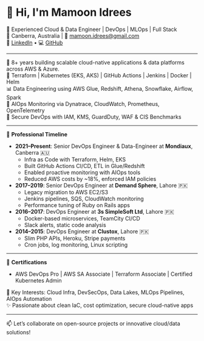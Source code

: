 # 👋 Hi, I'm Mamoon Idrees

🚀 Experienced Cloud & Data Engineer | DevOps | MLOps | Full Stack  
📍 Canberra, Australia | 📧 mamoon.idrees@gmail.com  
🔗 [LinkedIn](https://www.linkedin.com/in/mamoon-idrees/) • 💻 [GitHub](https://github.com/mamoon57)

---

💼 8+ years building scalable cloud-native applications & data platforms across AWS & Azure.  
🔧 Terraform | Kubernetes (EKS, AKS) | GitHub Actions | Jenkins | Docker | Helm  
📊 Data Engineering using AWS Glue, Redshift, Athena, Snowflake, Airflow, Spark  
🎯 AIOps Monitoring via Dynatrace, CloudWatch, Prometheus, OpenTelemetry  
🔐 Secure DevOps with IAM, KMS, GuardDuty, WAF & CIS Benchmarks

---

🧠 **Professional Timeline**  
- **2021–Present**: Senior DevOps Engineer & Data-Engineer at **Mondiaux**, Canberra 🇦🇺  
   - Infra as Code with Terraform, Helm, EKS  
   - Built GitHub Actions CI/CD, ETL in Glue/Redshift  
   - Enabled proactive monitoring with AIOps tools  
   - Reduced AWS costs by ~18%, enforced IAM policies  
- **2017–2019**: Senior DevOps Engineer at **Demand Sphere**, Lahore 🇵🇰  
   - Legacy migration to AWS EC2/S3  
   - Jenkins pipelines, SQS, CloudWatch monitoring  
   - Performance tuning of Ruby on Rails apps  
- **2016–2017**: DevOps Engineer at **3s SimpleSoft Ltd**, Lahore 🇵🇰  
   - Docker-based microservices, TeamCity CI/CD  
   - Slack alerts, static code analysis  
- **2014–2015**: DevOps Engineer at **Clustox**, Lahore 🇵🇰  
   - Slim PHP APIs,  Heroku, Stripe payments  
   - Cron jobs, log monitoring, Linux scripting

---

📜 **Certifications**  
- AWS DevOps Pro | AWS SA Associate | Terraform Associate | Certified Kubernetes Admin

📌 Key Interests: Cloud Infra, DevSecOps, Data Lakes, MLOps Pipelines, AIOps Automation  
✨ Passionate about clean IaC, cost optimization, secure cloud-native apps

---

📫 Let’s collaborate on open-source projects or innovative cloud/data solutions!
